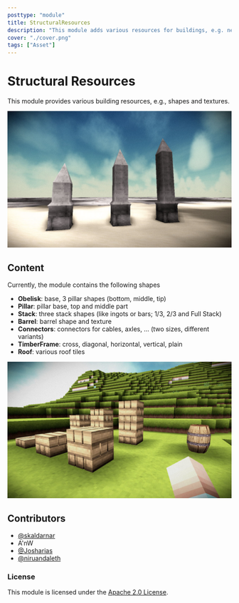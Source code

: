 ```yaml
---
posttype: "module" 
title: StructuralResources
description: "This module adds various resources for buildings, e.g. new shapes."
cover: "./cover.png"
tags: ["Asset"]
---
```

# Structural Resources

This module provides various building resources, e.g., shapes and textures.

![image1](https://github.com/MetaTerasology/StructuralResources/raw/master/images/Terasology-2014-04-04-obelisks.jpg "Examples for obelisk shapes.")

## Content
Currently, the module contains the following shapes

* **Obelisk**: base, 3 pillar shapes (bottom, middle, tip)
* **Pillar**: pillar base, top and middle part
* **Stack**: three stack shapes (like ingots or bars; 1/3, 2/3 and Full Stack)
* **Barrel**: barrel shape and texture
* **Connectors**: connectors for cables, axles, ... (two sizes, different variants)
* **TimberFrame**: cross, diagonal, horizontal, vertical, plain
* **Roof**: various roof tiles

![image2](https://github.com/MetaTerasology/StructuralResources/raw/master/images/Terasology-140428172032-1152x700.jpg "Stacks and barrel shape.")

## Contributors
* [@skaldarnar](https://github.com/skaldarnar)
* A'nW
* [@Josharias](https://github.com/Josharias)
* [@niruandaleth](https://github.com/jdrueckert)

### License

This module is licensed under the [Apache 2.0 License](http://www.apache.org/licenses/LICENSE-2.0.html).
